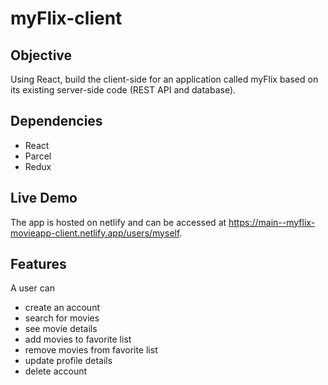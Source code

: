 # myFlix-client

## Objective
Using React, build the client-side for an application called myFlix based on its existing
server-side code (REST API and database).

## Dependencies
- React
- Parcel
- Redux

## Live Demo
The app is hosted on netlify and can be accessed at https://main--myflix-movieapp-client.netlify.app/users/myself.  

## Features
A user can
  - create an account
  - search for movies
  - see movie details
  - add movies to favorite list
  - remove movies from favorite list
  - update profile details
  - delete account
